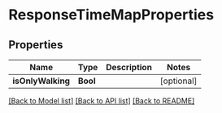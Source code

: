 # ResponseTimeMapProperties

## Properties
Name | Type | Description | Notes
------------ | ------------- | ------------- | -------------
**isOnlyWalking** | **Bool** |  | [optional] 

[[Back to Model list]](../README.md#documentation-for-models) [[Back to API list]](../README.md#documentation-for-api-endpoints) [[Back to README]](../README.md)


